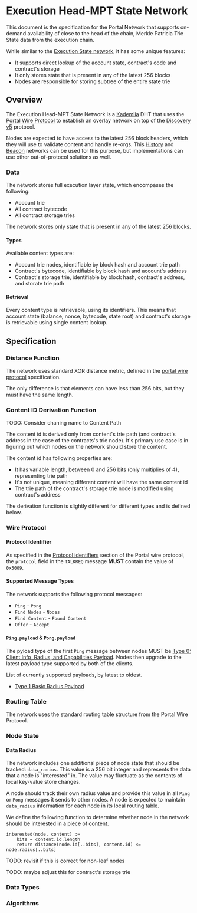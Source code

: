 # Execution Head-MPT State Network

This document is the specification for the Portal Network that supports on-demand availability of
close to the head of the chain, Merkle Patricia Trie State data from the execution chain.

While similar to the [Execution State network](state-network.md), it has some unique features:

- It supports direct lookup of the account state, contract's code and contract's storage
- It only stores state that is present in any of the latest 256 blocks
- Nodes are responsible for storing subtree of the entire state trie

## Overview

The Execution Head-MPT State Network is a
[Kademlia](https://pdos.csail.mit.edu/~petar/papers/maymounkov-kademlia-lncs.pdf) DHT that uses the
[Portal Wire Protocol](../portal-wire-protocol.md) to establish an overlay network on top of the
[Discovery v5](https://github.com/ethereum/devp2p/blob/master/discv5/discv5-wire.md) protocol.

Nodes are expected to have access to the latest 256 block headers, which they will use to validate
content and handle re-orgs. This [History](../history/history-network.md) and
[Beacon](../beacon-chain/beacon-network.md) networks can be used for this purpose, but
implementations can use other out-of-protocol solutions as well.

### Data

The network stores full execution layer state, which encompases the following:

- Account trie
- All contract bytecode
- All contract storage tries

The network stores only state that is present in any of the latest 256 blocks.

#### Types

Available content types are:

- Account trie nodes, identifiable by block hash and account trie path
- Contract's bytecode, identifiable by block hash and account's address
- Contract's storage trie, identifiable by block hash, contract's address, and storate trie path

#### Retrieval

Every content type is retrievable, using its identifiers. This means that account state (balance,
nonce, bytecode, state root) and contract's storage is retrievable using single content lookup.

## Specification

<!-- This section is where the actual technical specification is written -->

### Distance Function

The network uses standard XOR distance metric, defined in the
[portal wire protocol](../portal-wire-protocol.md#xor-distance-function) specification.

The only difference is that elements can have less than 256 bits, but they must have the same
length.

### Content ID Derivation Function

TODO: Consider chaning name to Content Path

The content id is derived only from content's trie path (and contract's address in the case of the
contracts's trie node). It's primary use case is in figuring out which nodes on the network should
store the content.

The content id has following properties are:

- It has variable length, between 0 and 256 bits (only multiplies of 4), representing trie path
- It's not unique, meaning different content will have the same content id
- The trie path of the contract's storage trie node is modified using contract's address

The derivation function is slightly different for different types and is defined below.

### Wire Protocol

#### Protocol Identifier

As specified in the [Protocol identifiers](../portal-wire-protocol.md#protocol-identifiers) section
of the Portal wire protocol, the `protocol` field in the `TALKREQ` message **MUST** contain the
value of `0x5009`.

#### Supported Message Types

The network supports the following protocol messages:

- `Ping` - `Pong`
- `Find Nodes` - `Nodes`
- `Find Content` - `Found Content`
- `Offer` - `Accept`

#### `Ping.payload` & `Pong.payload`

The pyload type of the first `Ping` message between nodes MUST be
[Type 0: Client Info, Radius, and Capabilities Payload](../ping-extensions/extensions/type-0.md).
Nodes then upgrade to the latest payload type supported by both of the clients.

List of currently supported payloads, by latest to oldest.
-  [Type 1 Basic Radius Payload](../ping-extensions/extensions/type-1.md)

### Routing Table 

The network uses the standard routing table structure from the Portal Wire Protocol.

### Node State

#### Data Radius

The network includes one additional piece of node state that should be tracked: `data_radius`. This
value is a 256 bit integer and represents the data that a node is "interested" in. The value may
fluctuate as the contents of local key-value store changes.

A node should track their own radius value and provide this value in all `Ping` or `Pong`
messages it sends to other nodes. A node is expected to maintain `data_radius` information for each
node in its local routing table.

We define the following function to determine whether node in the network should be interested in a
piece of content.

```
interested(node, content) :=
    bits = content.id.length
    return distance(node.id[..bits], content.id) <= node.radius[..bits]
```

TODO: revisit if this is correct for non-leaf nodes

TODO: maybe adjust this for contract's storage trie

### Data Types

<!--

This section should contain individual sections defining each type of content
supported by this network.  Each content type defined should have a definition
which includes how the content is encoded and the encoding for the
corresponding Content Key

-->

### Algorithms

<!-- This section should contain definitions of any protocol specific algorithms -->
